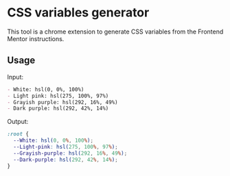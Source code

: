 # CSS variables generator

This tool is a chrome extension to generate CSS variables from the Frontend Mentor instructions.

## Usage

Input:
```md
- White: hsl(0, 0%, 100%)
- Light pink: hsl(275, 100%, 97%)
- Grayish purple: hsl(292, 16%, 49%)
- Dark purple: hsl(292, 42%, 14%)
```

Output:
```css
:root {
  --White: hsl(0, 0%, 100%);
  --Light-pink: hsl(275, 100%, 97%);
  --Grayish-purple: hsl(292, 16%, 49%);
  --Dark-purple: hsl(292, 42%, 14%);
}
```
